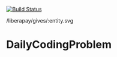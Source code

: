 [![Build Status](https://travis-ci.org/shomveerKherwa/DailyCodingProblem.svg?branch=master)](https://travis-ci.org/shomveerKherwa/DailyCodingProblem)

/liberapay/gives/:entity.svg

# DailyCodingProblem


